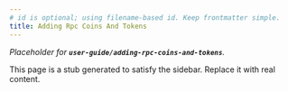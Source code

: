 ```yaml
---
# id is optional; using filename-based id. Keep frontmatter simple.
title: Adding Rpc Coins And Tokens
---
```


_Placeholder for **`user-guide/adding-rpc-coins-and-tokens`**._

This page is a stub generated to satisfy the sidebar.
Replace it with real content.
